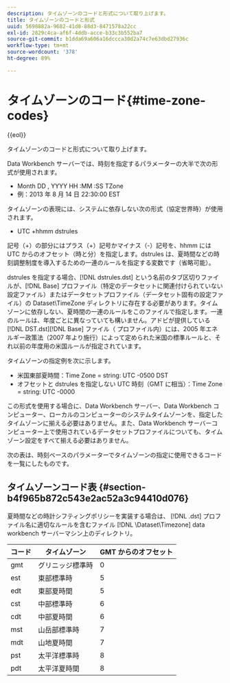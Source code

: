 ```yaml
---
description: タイムゾーンのコードと形式について取り上げます。
title: タイムゾーンのコードと形式
uuid: 5698882a-9682-41d8-88d3-8471578a22cc
exl-id: 2829c4ca-af6f-4ddb-acce-b33c3b552ba7
source-git-commit: b1dda69a606a16dccca30d2a74c7e63dbd27936c
workflow-type: tm+mt
source-wordcount: '378'
ht-degree: 89%

---
```


# タイムゾーンのコード{#time-zone-codes}

{{eol}}

タイムゾーンのコードと形式について取り上げます。

Data Workbench サーバーでは、時刻を指定するパラメーターの大半で次の形式が使用されます。

* Month DD , YYYY HH :MM :SS TZone
* 例：2013 年 8 月 14 日 22:30:00 EST

タイムゾーンの表現には、システムに依存しない次の形式（協定世界時）が使用されます。

* UTC +hhmm dstrules

記号（+）の部分にはプラス（+）記号かマイナス（-）記号を、hhmm には UTC からのオフセット（時と分）を指定します。dstrules は、夏時間などの時刻調整制度を導入するための一連のルールを指定する変数です（省略可能）。

dstrules を指定する場合、[!DNL dstrules.dst] という名前のタブ区切りファイルが、[!DNL Base] プロファイル（特定のデータセットに関連付けられていない設定ファイル）またはデータセットプロファイル（データセット固有の設定ファイル）の Dataset\TimeZone ディレクトリに存在する必要があります。タイムゾーンに依存しない、夏時間の一連のルールをこのファイルで指定します。一連のルールは、年度ごとに異なっていても構いません。アドビが提供している [!DNL DST.dst][!DNL Base] ファイル（ プロファイル内）には、2005 年エネルギー政策法（2007 年より施行）によって定められた米国の標準ルールと、それ以前の年度用の米国ルールが指定されています。

タイムゾーンの指定例を次に示します。

* 米国東部夏時間：Time Zone = string: UTC -0500 DST
* オフセットと dstrules を指定しない UTC 時刻（GMT に相当）：Time Zone = string: UTC -0000

この形式を使用する場合に、Data Workbench サーバー、Data Workbench コンピューター、ローカルのコンピューターのシステムタイムゾーンを、指定したタイムゾーンに揃える必要はありません。また、Data Workbench サーバーコンピューター上で使用されているデータセットプロファイルについても、タイムゾーン設定をすべて揃える必要はありません。

次の表は、時刻ベースのパラメーターでタイムゾーンの指定に使用できるコードを一覧にしたものです。

## タイムゾーンコード表 {#section-b4f965b872c543e2ac52a3c94410d076}

夏時間などの時計シフティングポリシーを実装する場合は、 [!DNL .dst] プロファイル名に適切なルールを含むファイル [!DNL \Dataset\Timezone] data workbench サーバーマシン上のディレクトリ。

| コード | タイムゾーン | GMT からのオフセット |
|---|---|---|
| gmt | グリニッジ標準時 | 0 |
| est | 東部標準時 | 5 |
| edt | 東部夏時間 | 5 |
| cst | 中部標準時 | 6 |
| cdt | 中部夏時間 | 6 |
| mst | 山岳部標準時 | 7 |
| mdt | 山地夏時間 | 7 |
| pst | 太平洋標準時 | 8 |
| pdt | 太平洋夏時間 | 8 |
